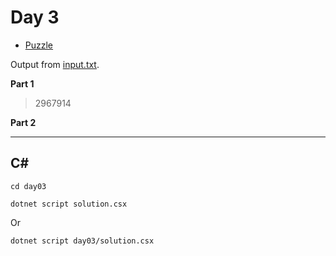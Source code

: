 # Day 3

- [Puzzle](PUZZLE.md)

Output from [input.txt](day03/input.txt).

**Part 1**

> 2967914

**Part 2**

> 

---

## C#

`cd day03`

`dotnet script solution.csx`

Or

`dotnet script day03/solution.csx`
